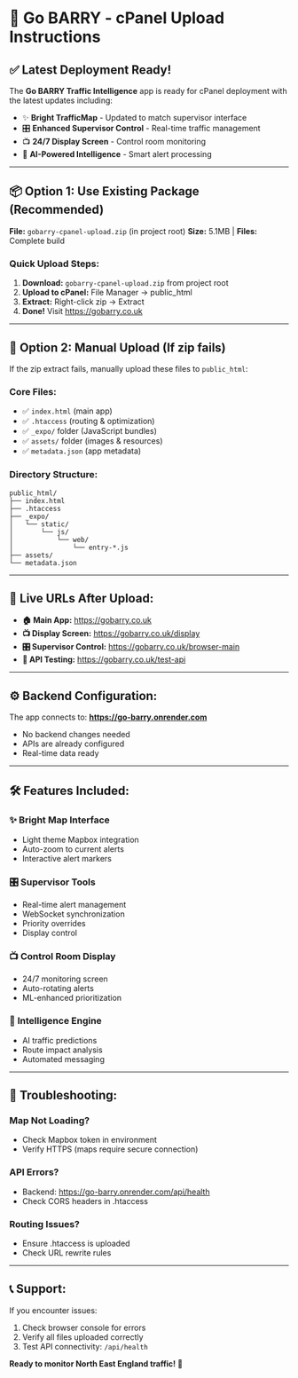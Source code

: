 # 🚀 Go BARRY - cPanel Upload Instructions

## ✅ Latest Deployment Ready!

The **Go BARRY Traffic Intelligence** app is ready for cPanel deployment with the latest updates including:

- ✨ **Bright TrafficMap** - Updated to match supervisor interface
- 🎛️ **Enhanced Supervisor Control** - Real-time traffic management
- 📺 **24/7 Display Screen** - Control room monitoring
- 🤖 **AI-Powered Intelligence** - Smart alert processing

---

## 📦 Option 1: Use Existing Package (Recommended)

**File:** `gobarry-cpanel-upload.zip` (in project root)
**Size:** 5.1MB | **Files:** Complete build

### Quick Upload Steps:
1. **Download:** `gobarry-cpanel-upload.zip` from project root
2. **Upload to cPanel:** File Manager → public_html
3. **Extract:** Right-click zip → Extract
4. **Done!** Visit https://gobarry.co.uk

---

## 📁 Option 2: Manual Upload (If zip fails)

If the zip extract fails, manually upload these files to `public_html`:

### Core Files:
- ✅ `index.html` (main app)
- ✅ `.htaccess` (routing & optimization) 
- ✅ `_expo/` folder (JavaScript bundles)
- ✅ `assets/` folder (images & resources)
- ✅ `metadata.json` (app metadata)

### Directory Structure:
```
public_html/
├── index.html
├── .htaccess
├── _expo/
│   └── static/
│       └── js/
│           └── web/
│               └── entry-*.js
├── assets/
└── metadata.json
```

---

## 🔗 Live URLs After Upload:

- **🏠 Main App:** https://gobarry.co.uk
- **📺 Display Screen:** https://gobarry.co.uk/display  
- **🎛️ Supervisor Control:** https://gobarry.co.uk/browser-main
- **🧪 API Testing:** https://gobarry.co.uk/test-api

---

## ⚙️ Backend Configuration:

The app connects to: **https://go-barry.onrender.com**
- No backend changes needed
- APIs are already configured
- Real-time data ready

---

## 🛠️ Features Included:

### ✨ **Bright Map Interface**
- Light theme Mapbox integration
- Auto-zoom to current alerts
- Interactive alert markers

### 🎛️ **Supervisor Tools**
- Real-time alert management  
- WebSocket synchronization
- Priority overrides
- Display control

### 📺 **Control Room Display**
- 24/7 monitoring screen
- Auto-rotating alerts
- ML-enhanced prioritization

### 🤖 **Intelligence Engine**
- AI traffic predictions
- Route impact analysis
- Automated messaging

---

## 🔧 Troubleshooting:

### Map Not Loading?
- Check Mapbox token in environment
- Verify HTTPS (maps require secure connection)

### API Errors?
- Backend: https://go-barry.onrender.com/api/health
- Check CORS headers in .htaccess

### Routing Issues?
- Ensure .htaccess is uploaded
- Check URL rewrite rules

---

## 📞 Support:

If you encounter issues:
1. Check browser console for errors
2. Verify all files uploaded correctly
3. Test API connectivity: `/api/health`

**Ready to monitor North East England traffic! 🚦**

